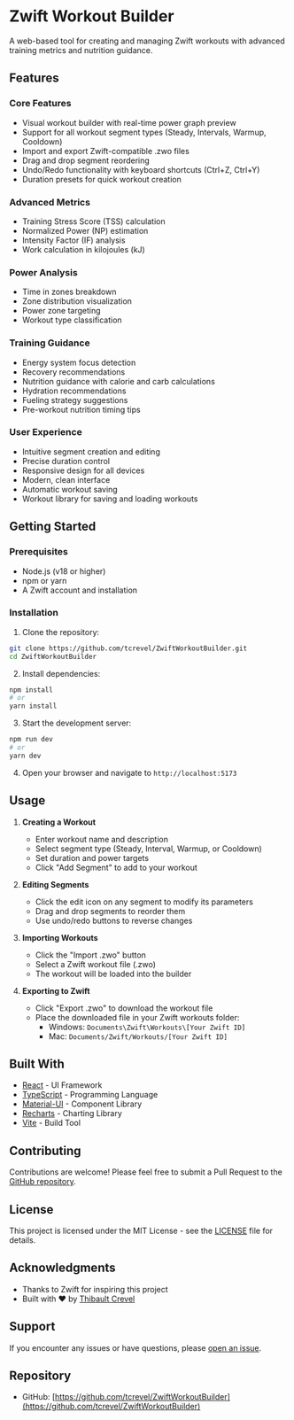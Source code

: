 # Zwift Workout Builder

A web-based tool for creating and managing Zwift workouts with advanced training metrics and nutrition guidance.

## Features

### Core Features
- Visual workout builder with real-time power graph preview
- Support for all workout segment types (Steady, Intervals, Warmup, Cooldown)
- Import and export Zwift-compatible .zwo files
- Drag and drop segment reordering
- Undo/Redo functionality with keyboard shortcuts (Ctrl+Z, Ctrl+Y)
- Duration presets for quick workout creation

### Advanced Metrics
- Training Stress Score (TSS) calculation
- Normalized Power (NP) estimation
- Intensity Factor (IF) analysis
- Work calculation in kilojoules (kJ)

### Power Analysis
- Time in zones breakdown
- Zone distribution visualization
- Power zone targeting
- Workout type classification

### Training Guidance
- Energy system focus detection
- Recovery recommendations
- Nutrition guidance with calorie and carb calculations
- Hydration recommendations
- Fueling strategy suggestions
- Pre-workout nutrition timing tips

### User Experience
- Intuitive segment creation and editing
- Precise duration control
- Responsive design for all devices
- Modern, clean interface
- Automatic workout saving
- Workout library for saving and loading workouts

## Getting Started

### Prerequisites

- Node.js (v18 or higher)
- npm or yarn
- A Zwift account and installation

### Installation

1. Clone the repository:

```bash
git clone https://github.com/tcrevel/ZwiftWorkoutBuilder.git
cd ZwiftWorkoutBuilder
```

2. Install dependencies:

```bash
npm install
# or
yarn install
```

3. Start the development server:

```bash
npm run dev
# or
yarn dev
```

4. Open your browser and navigate to `http://localhost:5173`

## Usage

1. **Creating a Workout**
   - Enter workout name and description
   - Select segment type (Steady, Interval, Warmup, or Cooldown)
   - Set duration and power targets
   - Click "Add Segment" to add to your workout

2. **Editing Segments**
   - Click the edit icon on any segment to modify its parameters
   - Drag and drop segments to reorder them
   - Use undo/redo buttons to reverse changes

3. **Importing Workouts**
   - Click the "Import .zwo" button
   - Select a Zwift workout file (.zwo)
   - The workout will be loaded into the builder

4. **Exporting to Zwift**
   - Click "Export .zwo" to download the workout file
   - Place the downloaded file in your Zwift workouts folder:
     - Windows: `Documents\Zwift\Workouts\[Your Zwift ID]`
     - Mac: `Documents/Zwift/Workouts/[Your Zwift ID]`

## Built With

- [React](https://reactjs.org/) - UI Framework
- [TypeScript](https://www.typescriptlang.org/) - Programming Language
- [Material-UI](https://mui.com/) - Component Library
- [Recharts](https://recharts.org/) - Charting Library
- [Vite](https://vitejs.dev/) - Build Tool

## Contributing

Contributions are welcome! Please feel free to submit a Pull Request to the [GitHub repository](https://github.com/tcrevel/ZwiftWorkoutBuilder).

## License

This project is licensed under the MIT License - see the [LICENSE](LICENSE) file for details.

## Acknowledgments

- Thanks to Zwift for inspiring this project
- Built with ❤️ by [Thibault Crevel](https://github.com/tcrevel)

## Support

If you encounter any issues or have questions, please [open an issue](https://github.com/tcrevel/ZwiftWorkoutBuilder/issues).

## Repository

- GitHub: [https://github.com/tcrevel/ZwiftWorkoutBuilder](https://github.com/tcrevel/ZwiftWorkoutBuilder)

